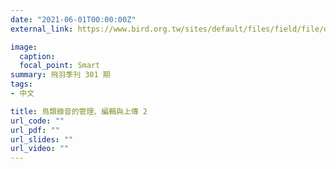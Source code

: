 ```yaml
---
date: "2021-06-01T00:00:00Z"
external_link: https://www.bird.org.tw/sites/default/files/field/file/download/%E4%B8%AD%E8%8F%AF%E9%A3%9B%E7%BE%BD301%E6%9C%9F_0.pdf#page=22

image:
  caption: 
  focal_point: Smart
summary: 飛羽季刊 301 期
tags:
- 中文

title: 鳥類錄音的管理、編輯與上傳 2
url_code: ""
url_pdf: ""
url_slides: ""
url_video: ""
---
```

